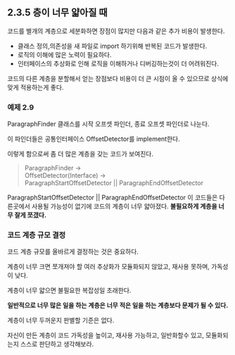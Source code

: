 ## 2.3.5 층이 너무 얇아질 때
코드를 별개의 계층으로 세분화하면 장점이 많지만 다음과 같은 추가 비용이 발생한다.

- 클래스 정의,의존성을 새 파일로 import 하기위해 반복된 코드가 발생한다.
- 로직의 이해에 많은 노력이 필요하다.
- 인터페이스의 추상화로 인해 로직을 이해하거나 디버깅하는것이 더 어려워진다.

코드의 다른 계층을 분할해서 얻는 장점보다 비용이 더 큰 시점이 올 수 있으므로 상식에 맞게 적용하는게 좋다.

### 예제 2.9

ParagraphFinder 클래스를 시작 오프셋 파인더, 종료 오프셋 파인더로 나눈다.

이 파인더들은 공통인터페이스 OffsetDetector를 implement한다.

이렇게 함으로써 좀 더 많은 계층을 갖는 코드가 보여진다.


> ParagraphFinder → \
OffsetDetector(Interface) → \
ParagraphStartOffsetDetector  || ParagraphEndOffsetDetector
>
ParagraphStartOffsetDetector  || ParagraphEndOffsetDetector 이 코드들은 다른곳에서 사용될 가능성이 없기에 코드의 계층이 너무 얇아졌다. **불필요하게 계층을 너무 잘게 쪼갰다.**


### 코드 계층 규모 결정

코드 계층 규모를 올바르게 결정하는 것은 중요하다.

계층이 너무 크면 쪼개져야 할 여러 추상화가 모듈화되지 않았고, 재사용 못하며, 가독성이 낮다.

계층이 너무 얇으면 불필요한 복잡성일 초래한다.

**일반적으로 너무 많은 일을 하는 계층은 너무 적은 일을 하는 계층보다 문제가 될 수 있다.**

계층이 너무 두꺼운지 판별할 기준은 없다.

자신이 만든 계층이 코드 가독성을 높이고, 재사용 가능하고, 일반화할수 있고, 모듈화되는지 스스로 판단하고 생각해보라.
